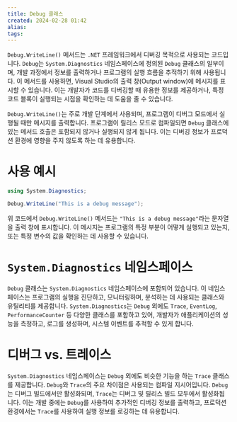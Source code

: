 ```yaml
---
title: Debug 클래스
created: 2024-02-28 01:42
alias:
tags:
---
```

`Debug.WriteLine()` 메서드는 `.NET` 프레임워크에서 디버깅 목적으로 사용되는 코드입니다. `Debug`는 `System.Diagnostics` 네임스페이스에 정의된 `Debug` 클래스의 일부이며, 개발 과정에서 정보를 출력하거나 프로그램의 실행 흐름을 추적하기 위해 사용됩니다. 이 메서드를 사용하면, Visual Studio의 출력 창(Output window)에 메시지를 표시할 수 있습니다. 이는 개발자가 코드를 디버깅할 때 유용한 정보를 제공하거나, 특정 코드 블록이 실행되는 시점을 확인하는 데 도움을 줄 수 있습니다.

`Debug.WriteLine()`는 주로 개발 단계에서 사용되며, 프로그램이 디버그 모드에서 실행될 때만 메시지를 출력합니다. 프로그램이 릴리스 모드로 컴파일되면 `Debug` 클래스에 있는 메서드 호출은 포함되지 않거나 실행되지 않게 됩니다. 이는 디버깅 정보가 프로덕션 환경에 영향을 주지 않도록 하는 데 유용합니다.

# 사용 예시

```csharp
using System.Diagnostics;

Debug.WriteLine("This is a debug message");
```

위 코드에서 `Debug.WriteLine()` 메서드는 `"This is a debug message"`라는 문자열을 출력 창에 표시합니다. 이 메시지는 프로그램의 특정 부분이 어떻게 실행되고 있는지, 또는 특정 변수의 값을 확인하는 데 사용할 수 있습니다.

# `System.Diagnostics` 네임스페이스

`Debug` 클래스는 `System.Diagnostics` 네임스페이스에 포함되어 있습니다. 
이 네임스페이스는 프로그램의 실행을 진단하고, 모니터링하며, 분석하는 데 사용되는 클래스와 유틸리티를 제공합니다. 
`System.Diagnostics`는 `Debug` 외에도 `Trace`, `EventLog`, `PerformanceCounter` 등 다양한 클래스를 포함하고 있어, 개발자가 애플리케이션의 성능을 측정하고, 로그를 생성하며, 시스템 이벤트를 추적할 수 있게 합니다.

# 디버그 vs. 트레이스

`System.Diagnostics` 네임스페이스는 `Debug` 외에도 비슷한 기능을 하는 `Trace` 클래스를 제공합니다. 
`Debug`와 `Trace`의 주요 차이점은 사용되는 컴파일 지시어입니다. 
`Debug`는 디버그 빌드에서만 활성화되며, `Trace`는 디버그 및 릴리스 빌드 모두에서 활성화됩니다. 
이는 개발 중에는 `Debug`를 사용하여 추가적인 디버깅 정보를 출력하고, 
프로덕션 환경에서는 `Trace`를 사용하여 실행 정보를 로깅하는 데 유용합니다.


